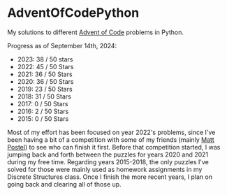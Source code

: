 # AdventOfCodePython
My solutions to different [Advent of Code](https://adventofcode.com/) problems in Python.

Progress as of September 14th, 2024:
* 2023: 38 / 50 stars
* 2022: 45 / 50 Stars
* 2021: 36 / 50 Stars
* 2020: 36 / 50 Stars
* 2019: 23 / 50 Stars
* 2018: 31 / 50 Stars
* 2017:  0 / 50 Stars
* 2016:  2 / 50 Stars
* 2015:  0 / 50 Stars

Most of my effort has been focused on year 2022's problems, since I've been having a bit of a competition with some of my friends (mainly [Matt Postel](https://github.com/BadWolf22)) to see who can finish it first. Before that competition started, I was jumping back and forth between the puzzles for years 2020 and 2021 during my free time. Regarding years 2015-2018, the only puzzles I've solved for those were mainly used as homework assignments in my Discrete Structures class. Once I finish the more recent years, I plan on going back and clearing all of those up.
